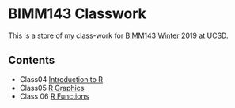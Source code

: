 # BIMM143 Classwork

This is a store of my class-work for [BIMM143 Winter 2019](https://bioboot.github.io/bimm143_W19/) at UCSD.

## Contents
- Class04 [Introduction to R]()
- Class05 [R Graphics](https://github.com/RachelGoodridge/bimm143/blob/master/class05/class05.md)
- Class 06 [R Functions](https://github.com/RachelGoodridge/bimm143/blob/master/class06/class06.md)
